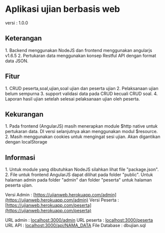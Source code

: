 <h1>Aplikasi ujian berbasis web</h1>
versi : 1.0.0

<h2>Keterangan</h2>
1. Backend menggunakan NodeJS dan frontend menggunakan angularjs v1.6.5 
2. Pertukaran data menggunakan konsep Restful API dengan format data JSON.

<h2>Fitur</h2>
1. CRUD peserta,soal,ujian,soal ujian dan peserta ujian
2. Pelaksanaan ujian belum sempurna
3. support validasi data pada CRUD kecuali CRUD soal.
4. Laporan hasil ujian setelah selesai pelaksanaan ujian oleh peserta.

<h2>Kekurangan</h2>
1. Pada frontend (AngularJS) masih menerapkan module $http native untuk pertukaran data. DI versi selanjutnya akan 
menggunakan modul $resource.
2. Masih menggunakan cookies untuk mengingat sesi ujian. Akan digantikan dengan localStorage
<h2>Informasi</h2>
1. Untuk module yang dibutuhkan NodeJS silahkan lihat file "package.json".
2. File untuk frontend AngularJS dapat dilihat pada folder "public". Untuk halaman admin pada folder "admin" dan folder 
"peserta" untuk halaman peserta ujian.

Versi Admin : [https://ujianweb.herokuapp.com/admin](https://ujianweb.herokuapp.com/admin)
Versi Peserta : [https://ujianweb.herokuapp.com/peserta](https://ujianweb.herokuapp.com/peserta)

URL admin : [localhost:3000/admin](localhost:3000/admin)
URL peserta : [localhost:3000/peserta](localhost:3000/peserta)
URL API : [localhost:3000/api/NAMA_DATA](localhost:3000/api/NAMA_DATA)
File Database : dbujian.sql
